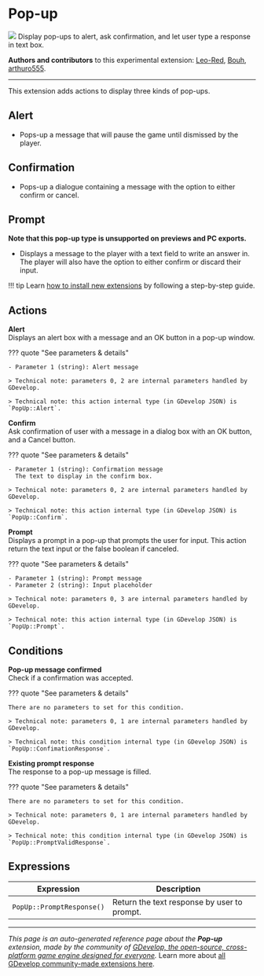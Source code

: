 # Pop-up

<img src="https://resources.gdevelop-app.com/assets/Icons/message-alert.svg" class="extension-icon"></img>
Display pop-ups to alert, ask confirmation, and let user type a response in text box.

**Authors and contributors** to this experimental extension: [Leo-Red](https://gd.games/Leo-Red), [Bouh](https://gd.games/Bouh), [arthuro555](https://gd.games/arthuro555).

---

This extension adds actions to display three kinds of pop-ups.

## Alert

 - Pops-up a message that will pause the game until dismissed by the player.

## Confirmation

 - Pops-up a dialogue containing a message with the option to either confirm or cancel.

## Prompt

**Note that this pop-up type is unsupported on previews and PC exports.**
 - Displays a message to the player with a text field to write an answer in. The player will also have the option to either confirm or discard their input.


!!! tip
    Learn [how to install new extensions](/gdevelop5/extensions/search) by following a step-by-step guide.

## Actions

**Alert**  
Displays an alert box with a message and an OK button in a pop-up window.

??? quote "See parameters & details"

    - Parameter 1 (string): Alert message

    > Technical note: parameters 0, 2 are internal parameters handled by GDevelop.

    > Technical note: this action internal type (in GDevelop JSON) is `PopUp::Alert`.

**Confirm**  
Ask confirmation of user with a message in a dialog box with an OK button, and a Cancel button.

??? quote "See parameters & details"

    - Parameter 1 (string): Confirmation message
      The text to display in the confirm box.

    > Technical note: parameters 0, 2 are internal parameters handled by GDevelop.

    > Technical note: this action internal type (in GDevelop JSON) is `PopUp::Confirm`.

**Prompt**  
Displays a prompt in a pop-up that prompts the user for input. This action return the text input or the false boolean if canceled.

??? quote "See parameters & details"

    - Parameter 1 (string): Prompt message
    - Parameter 2 (string): Input placeholder

    > Technical note: parameters 0, 3 are internal parameters handled by GDevelop.

    > Technical note: this action internal type (in GDevelop JSON) is `PopUp::Prompt`.

## Conditions

**Pop-up message confirmed**  
Check if a confirmation was accepted.

??? quote "See parameters & details"

    There are no parameters to set for this condition.

    > Technical note: parameters 0, 1 are internal parameters handled by GDevelop.

    > Technical note: this condition internal type (in GDevelop JSON) is `PopUp::ConfimationResponse`.

**Existing prompt response**  
The response to a pop-up message is filled.

??? quote "See parameters & details"

    There are no parameters to set for this condition.

    > Technical note: parameters 0, 1 are internal parameters handled by GDevelop.

    > Technical note: this condition internal type (in GDevelop JSON) is `PopUp::PromptValidResponse`.

## Expressions

| Expression | Description |  |
|-----|-----|-----|
| `PopUp::PromptResponse()` | Return the text response by user to prompt. ||


---

*This page is an auto-generated reference page about the **Pop-up** extension, made by the community of [GDevelop, the open-source, cross-platform game engine designed for everyone](https://gdevelop.io/).* Learn more about [all GDevelop community-made extensions here](/gdevelop5/extensions).
